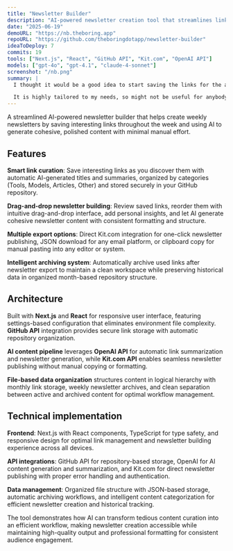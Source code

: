 ```yaml
---
title: "Newsletter Builder"
description: "AI-powered newsletter creation tool that streamlines link curation and content generation for weekly newsletters."
date: "2025-06-19"
demoURL: "https://nb.theboring.app"
repoURL: "https://github.com/theboringdotapp/newsletter-builder"
ideaToDeploy: 7
commits: 19
tools: ["Next.js", "React", "GitHub API", "Kit.com", "OpenAI API"]
models: ["gpt-4o", "gpt-4.1", "claude-4-sonnet"]
screenshot: "/nb.png"
summary: |
  I thought it would be a good idea to start saving the links for the articles, news and products that I find interesting. So what if I could convert these links into a newsletter? This simple tool helps me do that, with minimal effort.

  It is highly tailored to my needs, so might not be useful for anybody else right now. 
---
```


A streamlined AI-powered newsletter builder that helps create weekly newsletters by saving interesting links throughout the week and using AI to generate cohesive, polished content with minimal manual effort.

## Features

**Smart link curation**: Save interesting links as you discover them with automatic AI-generated titles and summaries, organized by categories (Tools, Models, Articles, Other) and stored securely in your GitHub repository.

**Drag-and-drop newsletter building**: Review saved links, reorder them with intuitive drag-and-drop interface, add personal insights, and let AI generate cohesive newsletter content with consistent formatting and structure.

**Multiple export options**: Direct Kit.com integration for one-click newsletter publishing, JSON download for any email platform, or clipboard copy for manual pasting into any editor or system.

**Intelligent archiving system**: Automatically archive used links after newsletter export to maintain a clean workspace while preserving historical data in organized month-based repository structure.

## Architecture

Built with **Next.js** and **React** for responsive user interface, featuring settings-based configuration that eliminates environment file complexity. **GitHub API** integration provides secure link storage with automatic repository organization.

**AI content pipeline** leverages **OpenAI API** for automatic link summarization and newsletter generation, while **Kit.com API** enables seamless newsletter publishing without manual copying or formatting.

**File-based data organization** structures content in logical hierarchy with monthly link storage, weekly newsletter archives, and clean separation between active and archived content for optimal workflow management.

## Technical implementation

**Frontend**: Next.js with React components, TypeScript for type safety, and responsive design for optimal link management and newsletter building experience across all devices.

**API integrations**: GitHub API for repository-based storage, OpenAI for AI content generation and summarization, and Kit.com for direct newsletter publishing with proper error handling and authentication.

**Data management**: Organized file structure with JSON-based storage, automatic archiving workflows, and intelligent content categorization for efficient newsletter creation and historical tracking.

The tool demonstrates how AI can transform tedious content curation into an efficient workflow, making newsletter creation accessible while maintaining high-quality output and professional formatting for consistent audience engagement. 